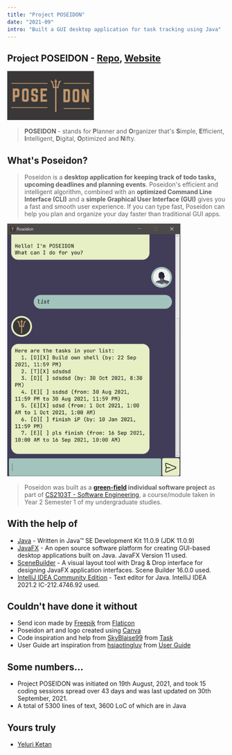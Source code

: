```yaml
---
title: "Project POSEIDON"
date: "2021-09"
intro: "Built a GUI desktop application for task tracking using Java"
---
```


## Project POSEIDON - [Repo](https://github.com/YeluriKetan/ip), [Website](https://yeluriketan.github.io/ip/)

<img alt="Poseidon logo" src="https://raw.githubusercontent.com/YeluriKetan/ip/master/src/main/resources/images/Logo.png" width="200" />

> **POSEIDON** - stands for **P**lanner and **O**rganizer that's **S**imple, **E**fficient, **I**ntelligent, **D**igital, **O**ptimized and **N**ifty.

## What's Poseidon?

> Poseidon is a **desktop application for keeping track of todo tasks, upcoming deadlines and planning events**. Poseidon's efficient and intelligent algorithm, combined with an **optimized Command Line Interface (CLI)** and a **simple Graphical User Interface (GUI)** gives you a fast and smooth user experience. If you can type fast, Poseidon can help you plan and organize your day faster than traditional GUI apps.

<img alt="Poseidon UI" src="https://raw.githubusercontent.com/YeluriKetan/ip/master/docs/Ui.png" width="400" />

> Poseidon was built as a **[green-field](https://en.wikipedia.org/wiki/Greenfield_project#Software_development) individual software project** as part of [CS2103T - Software Engineering](https://nusmods.com/modules/CS2103T/software-engineering), a course/module taken in Year 2 Semester 1 of my undergraduate studies.

## With the help of

- [Java](https://www.java.com/en/) - Written in Java™ SE Development Kit 11.0.9 (JDK 11.0.9)
- [JavaFX](https://openjfx.io/) - An open source software platform for creating GUI-based desktop applications built on Java. JavaFX Version 11 used.
- [SceneBuilder](https://gluonhq.com/products/scene-builder/) - A visual layout tool with Drag & Drop interface for designing JavaFX application interfaces. Scene Builder 16.0.0 used.
- [IntelliJ IDEA Community Edition](https://www.jetbrains.com/idea/download/#section=windows) - Text editor for Java. IntelliJ IDEA 2021.2 IC-212.4746.92 used.

## Couldn't have done it without

- Send icon made by [Freepik](https://www.freepik.com) from [Flaticon](https://www.flaticon.com/)
- Poseidon art and logo created using [Canva](https://www.canva.com/)
- Code inspiration and help from [SkyBlaise99](https://github.com/SkyBlaise99) from [Task](https://github.com/SkyBlaise99/ip/blob/master/src/main/java/sora/task/Task.java)
- User Guide art inspiration from [hsiaotingluv](https://github.com/hsiaotingluv) from [User Guide](https://github.com/hsiaotingluv/ip/blob/master/docs/README.md)

## Some numbers...

- Project POSEIDON was initiated on 19th August, 2021, and took 15 coding sessions spread over 43 days and was last updated on 30th September, 2021.
- A total of 5300 lines of text, 3600 LoC of which are in Java

## Yours truly

- [Yeluri Ketan](https://github.com/YeluriKetan)
